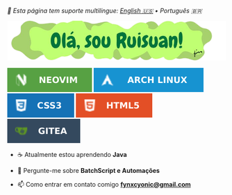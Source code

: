 *🍙 Esta página tem suporte multilíngue: [English 🇺🇸](README.md) • Português 🇧🇷*

<img src="https://raw.githubusercontent.com/ruisuan/ruisuan/main/img/welcome/pt-br.png" alt="png file">
<p>
  <img src="https://raw.githubusercontent.com/ruisuan/ruisuan/main/img/profile-badges/neovim.svg"/>
  <img src="https://raw.githubusercontent.com/ruisuan/ruisuan/main/img/profile-badges/arch-linux.svg"/>
  <img src="https://raw.githubusercontent.com/ruisuan/ruisuan/main/img/profile-badges/css3.svg"/>
  <img src="https://raw.githubusercontent.com/ruisuan/ruisuan/main/img/profile-badges/html5.svg"/>
  <img src="https://raw.githubusercontent.com/ruisuan/ruisuan/main/img/profile-badges/gitea.svg"/)
</p>

- ☕ Atualmente estou aprendendo **Java**
  
- 💬 Pergunte-me sobre **BatchScript e Automações**
  
- 📫 Como entrar em contato comigo **fynxcyonic@gmail.com**

